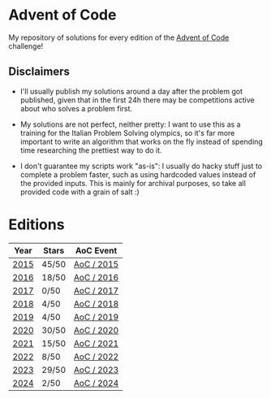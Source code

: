 # Advent of Code
My repository of solutions for every edition of the [Advent of Code](https://adventofcode.com) challenge!

## Disclaimers
- I'll usually publish my solutions around a day after the problem got published, given that in the first 24h 
there may be competitions active about who solves a problem first.

- My solutions are not perfect, neither pretty: I want to use this as a training for the Italian Problem Solving 
olympics, so it's far more important to write an algorithm that works on the fly instead of spending time researching the prettiest way to do it.

- I don't guarantee my scripts work "as-is": I usually do hacky stuff just to complete a problem faster, such as using 
hardcoded values instead of the provided inputs. This is mainly for archival purposes, so take all provided code with a 
grain of salt :)

# Editions
| Year          | Stars | AoC Event                                   |
|---------------|-------|---------------------------------------------|
| [2015](2015/) | 45/50 | [AoC / 2015](https://adventofcode.com/2015) |
| [2016](2016/) | 18/50 | [AoC / 2016](https://adventofcode.com/2016) |
| [2017](2017/) | 0/50  | [AoC / 2017](https://adventofcode.com/2017) |
| [2018](2018/) | 4/50  | [AoC / 2018](https://adventofcode.com/2018) |
| [2019](2019/) | 4/50  | [AoC / 2019](https://adventofcode.com/2019) |
| [2020](2020/) | 30/50 | [AoC / 2020](https://adventofcode.com/2020) |
| [2021](2021/) | 15/50 | [AoC / 2021](https://adventofcode.com/2021) |
| [2022](2022/) | 8/50  | [AoC / 2022](https://adventofcode.com/2022) |
| [2023](2023/) | 29/50 | [AoC / 2023](https://adventofcode.com/2023) |
| [2024](2024/) | 2/50  | [AoC / 2024](https://adventofcode.com/2024) |
